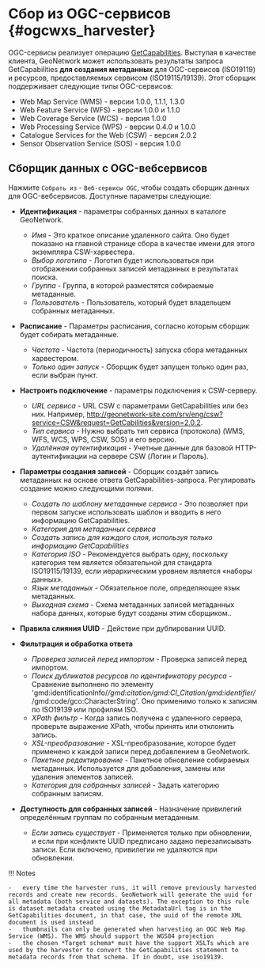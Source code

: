 # Сбор из OGC-сервисов {#ogcwxs_harvester}

OGC-сервисы реализует операцию [GetCapabilities](https://docs.geoserver.org/stable/en/user/services/wms/reference.html#getcapabilities). Выступая в качестве клиента, GeoNetwork может использовать результаты запроса GetCapabilities **для создания метаданных** для OGC-сервисов (ISO19119) и ресурсов, предоставляемых сервисом (ISO19115/19139). Этот сборщик поддерживает следующие типы OGC-сервисов:

- Web Map Service (WMS) - версии 1.0.0, 1.1.1, 1.3.0
- Web Feature Service (WFS) - версии 1.0.0 и 1.1.0
- Web Coverage Service (WCS) - версия 1.0.0
- Web Processing Service (WPS) - версии 0.4.0 и 1.0.0
- Catalogue Services for the Web (CSW) - версия 2.0.2
- Sensor Observation Service (SOS) - версия 1.0.0

## Сборщик данных с OGC-вебсервисов

Нажмите `Собрать из` - `Веб-сервисы OGC`, чтобы создать сборщик данных для OGC-вебсервисов. Доступные параметры следующие:

-   **Идентификация** - параметры собранных данных в каталоге GeoNetwork.
    -    *Имя* - Это краткое описание удаленного сайта. Оно будет показано на главной странице сбора в качестве имени для этого экземпляра CSW-харвестера.
    -    *Выбор логотипа* - Логотип будет использоваться при отображении собранных записей метаданных в результатах поиска.
    -    *Группа* - Группа, в которой разместятся собираемые метаданные.
    -    *Пользователь* - Пользователь, который будет владельцем собранных метаданных.
-   **Расписание** - Параметры расписания, согласно которым сборщик будет собирать метаданные.
    -    *Частота* - Частота (периодичность) запуска сбора метаданных харвестером.
    -    *Только один запуск* - Сборщик будет запущен только один раз, если выбран пункт.
-   **Настроить подключение** - параметры подключения к CSW-серверу.
    -    *URL сервиса* - URL CSW с параметрами GetCapabilities или без них. Например, <http://geonetwork-site.com/srv/eng/csw?service=CSW&request=GetCabilities&version=2.0.2>.
    -    *Тип сервиса* - Нужно выбрать тип сервиса (протокола) (WMS, WFS, WCS, WPS, CSW, SOS) и его версию.
    -    *Удалённая аутентификация* - Учетные данные для базовой HTTP-аутентификации на сервере CSW (Логин и Пароль).
-   **Параметры создания записей** - Сборщик создаёт запись метаданных на основе ответа GetCapabilities-запроса. Регулировать создание можно следующими полями.
    -    *Создать по шаблону метаданные сервиса* - Это позволяет при первом запуске использовать шаблон и вводить в него информацию GetCapabilities.
    -    *Категория для метаданных сервиса*
    -    *Создать запись для каждого слоя, используя только информацию GetCapabilities* 
    -    *Категория ISO* - Рекомендуется выбрать одну, поскольку категория тем является обязательной для стандарта ISO19115/19139, если иерархическим уровнем является «наборы данных».
    -    *Язык метаданных* - Обязательное поле, определяющее язык метаданных.
    -    *Выходная схема* - Схема метаданных записей метаданных набора данных, которые будут созданы этим сборщиком..

-   **Правила слияния UUID** - Действие при дублировании UUID.
-   **Фильтрация и обработка ответа**
    -    *Проверка записей перед импортом* - Проверка записей перед импортом.
    -    *Поиск дубликатов ресурсов по идентификатору ресурса* - Сравнение выполнено по элементу 'gmd:identificationInfo/*/gmd:citation/gmd:CI_Citation/gmd:identifier/*/gmd:code/gco:CharacterString'. Оно применимо только к записям по ISO19139 или профилям ISO.
    -    *XPath фильтр* - Когда запись получена с удаленного сервера, проверьте выражение XPath, чтобы принять или отклонить запись. 
    -    *XSL-преобразование* - XSL-преобразование, которое будет применено к каждой записи перед добавлением в GeoNetwork.
    -    *Пакетное редактирование* - Пакетное обновление собираемых метаданных. Используется для добавления, замены или удаления элементов записей.
    -    *Категория для собранных записей* - Задать категорию собранным записям.
-   **Доступность для собранных записей** - Назначение привилегий определённым группам по собранным метаданным.
    -    *Если запись существует* - Применяется только при обновлении, и если при конфликте UUID предписано задано перезаписывать записи. Если включено, привилегии не удаляются при обновлении.

!!! Notes

    -   every time the harvester runs, it will remove previously harvested records and create new records. GeoNetwork will generate the uuid for all metadata (both service and datasets). The exception to this rule is dataset metadata created using the MetadataUrl tag is in the GetCapabilities document, in that case, the uuid of the remote XML document is used instead
    -   thumbnails can only be generated when harvesting an OGC Web Map Service (WMS). The WMS should support the WGS84 projection
    -   the chosen *Target schema* must have the support XSLTs which are used by the harvester to convert the GetCapabilities statement to metadata records from that schema. If in doubt, use iso19139.
